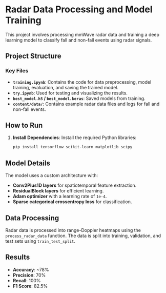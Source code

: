 # Radar Data Processing and Model Training

This project involves processing mmWave radar data and training a deep learning model to classify fall and non-fall events using radar signals.

## Project Structure

### Key Files

- **`training.ipynb`**: Contains the code for data preprocessing, model training, evaluation, and saving the trained model.
- **`try.ipynb`**: Used for testing and visualizing the results.
- **`best_model.h5` / `best_model.keras`**: Saved models from training.
- **`content/data/`**: Contains example radar data files and logs for fall and non-fall events.

## How to Run

1. **Install Dependencies**:
   Install the required Python libraries:
   ```bash
   pip install tensorflow scikit-learn matplotlib scipy
   ```

## Model Details

The model uses a custom architecture with:

- **Conv2Plus1D layers** for spatiotemporal feature extraction.
- **ResidualBlock layers** for efficient learning.
- **Adam optimizer** with a learning rate of `1e-4`.
- **Sparse categorical crossentropy loss** for classification.

## Data Processing

Radar data is processed into range-Doppler heatmaps using the `process_radar_data` function. The data is split into training, validation, and test sets using `train_test_split`.

## Results

- **Accuracy**: ~78%
- **Precision**: 70%
- **Recall**: 100%
- **F1 Score**: 82.5%
